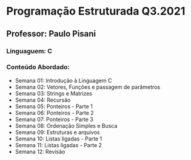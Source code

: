 # Programação Estruturada Q3.2021

## Professor: Paulo Pisani
### Linguaguem: C

### Conteúdo Abordado:
- Semana 01: Introdução à Linguagem C
- Semana 02: Vetores, Funções e passagem de parâmetros
- Semana 03: Strings e Matrizes
- Semana 04: Recursão
- Semana 05: Ponteiros - Parte 1
- Semana 06: Ponteiros - Parte 2
- Semana 07: Ponteiros - Parte 3
- Semana 08: Ordenação Simples e Busca
- Semana 09: Estruturas e arquivos
- Semana 10: Listas ligadas - Parte 1
- Semana 11: Listas ligadas - Parte 2
- Semana 12: Revisão